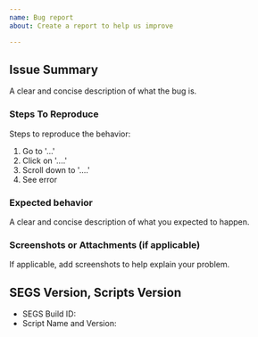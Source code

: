 ```yaml
---
name: Bug report
about: Create a report to help us improve

---
```


## Issue Summary
A clear and concise description of what the bug is.

### Steps To Reproduce
Steps to reproduce the behavior:
1. Go to '...'
2. Click on '....'
3. Scroll down to '....'
4. See error

### Expected behavior
A clear and concise description of what you expected to happen.

### Screenshots or Attachments (if applicable)
If applicable, add screenshots to help explain your problem.

## **SEGS Version, Scripts Version**
 - SEGS Build ID:
 - Script Name and Version:
